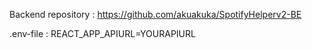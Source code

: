 Backend repository : https://github.com/akuakuka/SpotifyHelperv2-BE

.env-file :
REACT_APP_APIURL=YOURAPIURL
